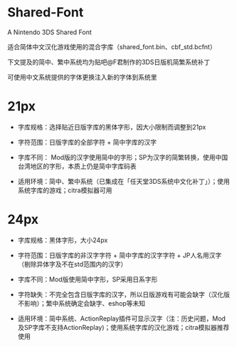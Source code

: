 # Shared-Font
A Nintendo 3DS Shared Font

适合简体中文汉化游戏使用的混合字库（shared_font.bin、cbf_std.bcfnt）

下文提及的简中、繁中系统均为贴吧@F君制作的3DS日版机简繁系统补丁

可使用中文系统提供的字体更换注入新的字体到系统里

# 21px
- 字库规格：选择贴近日版字库的黑体字形，因大小限制而调整到21px

- 字符范围：日版字库的全部字符 + 简中字库的汉字

- 字库不同： Mod版的汉字使用简中的字形；SP为汉字的简繁转换，使用中国台湾地区的字形，本质上仍是简中字库码表

- 适用环境：简中、繁中系统（已集成在「任天堂3DS系统中文化补丁」）；使用系统字库的游戏；citra模拟器可用

# 24px
- 字库规格：黑体字形，大小24px

- 字符范围：日版字库的非汉字字符 + 简中字库的汉字字符 + JP人名用汉字（剔除异体字及不在std范围内的汉字）

- 字库不同：Mod版使用简中字形，SP采用日系字形

- 字符缺失：不完全包含日版字库的汉字，所以日版游戏有可能会缺字（汉化版不影响）；繁中系统确定会缺字、eshop等未知

- 适用环境：简中系统、ActionReplay插件可显示汉字（注：历史问题，Mod及SP字库不支持ActionReplay)；使用系统字库的汉化游戏；citra模拟器推荐使用
